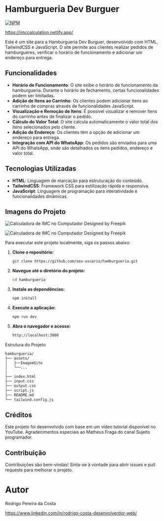 # Hamburgueria Dev Burguer
[![NPM](https://img.shields.io/npm/l/react)](https://github.com/Rodrigopcosta/Calcular-IMC/blob/main/LICENSE) 

https://imccalculation.netlify.app/

Este é um site para a Hamburgueria Dev Burguer, desenvolvido com HTML, TailwindCSS e JavaScript. O site permite aos clientes realizar pedidos de hamburgueres, verificar o horário de funcionamento e adicionar um endereço para entrega.

## Funcionalidades

- **Horário de Funcionamento**: O site exibe o horário de funcionamento da hamburgueria. Durante o horário de fechamento, certas funcionalidades podem ser limitadas.
- **Adição de Itens ao Carrinho**: Os clientes podem adicionar itens ao carrinho de compras através de funcionalidades JavaScript.
- **Visualização e Remoção de Itens**: É possível visualizar e remover itens do carrinho antes de finalizar o pedido.
- **Cálculo do Valor Total**: O site calcula automaticamente o valor total dos itens selecionados pelo cliente.
- **Adição de Endereço**: Os clientes têm a opção de adicionar um endereço para entrega.
- **Integração com API do WhatsApp**: Os pedidos são enviados para uma API do WhatsApp, onde são detalhados os itens pedidos, endereço e valor total.


## Tecnologias Utilizadas

- **HTML**: Linguagem de marcação para estruturação do conteúdo.
- **TailwindCSS**: Framework CSS para estilização rápida e responsiva.
- **JavaScript**: Linguagem de programação para interatividade e funcionalidades dinâmicas.

## Imagens do Projeto

![Calculadora de IMC no Computador](./src/assets/Calculadora.png )
Designed by Freepik

![Calculadora de IMC no Computador](./src/assets/Pedido.png )
Designed by Freepik

Para executar este projeto localmente, siga os passos abaixo:

1. **Clone o repositório:**

   ```bash
   git clone https://github.com/seu-usuario/hamburgueria.git

2. **Navegue até o diretório do projeto:**

   ```bash
   cd hamburgueria

3. **Instale as dependências:**
     ```bash
   npm install

4. **Execute a aplicação:**
     ```bash
   npm run dev

5. **Abra o navegador e acesse:**
     ```bash
   http://localhost:3000


  Estrutura do Projeto
  ```bash
hamburgueria/
├── assets/
│   ├──ImagemSite
│   └──...
│
├── index.html
├── input.css
├── output.css
├── script.js
├── README.md
└── tailwind.config.js
```

## Créditos

Este projeto foi desenvolvido com base em um vídeo tutorial disponível no YouTube. Agradecimentos especiais ao Matheus Fraga do canal Sujeito programador.

## Contribuição

Contribuições são bem-vindas! Sinta-se à vontade para abrir issues e pull requests para melhorar o projeto.

# Autor

Rodrigo Pereira da Costa

https://www.linkedin.com/in/rodrigo-costa-desenvolverdor-web/
